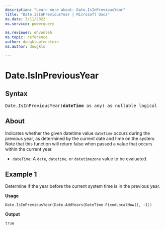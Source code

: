 ```yaml
---
description: "Learn more about: Date.IsInPreviousYear"
title: "Date.IsInPreviousYear | Microsoft Docs"
ms.date: 3/11/2022
ms.service: powerquery

ms.reviewer: ehvonleh
ms.topic: reference
author: dougklopfenstein
ms.author: dougklo

---
```

# Date.IsInPreviousYear

## Syntax

<pre>
Date.IsInPreviousYear(<b>dateTime</b> as any) as nullable logical
</pre>

## About

Indicates whether the given datetime value `dateTime` occurs during the previous year, as determined by the current date and time on the system. Note that this function will return false when passed a value that occurs within the current year.

* `dateTime`: A `date`, `datetime`, or `datetimezone` value to be evaluated.

## Example 1

Determine if the year before the current system time is in the previous year.

**Usage**

```powerquery-m
Date.IsInPreviousYear(Date.AddYears(DateTime.FixedLocalNow(), -1))
```

**Output**

`true`
